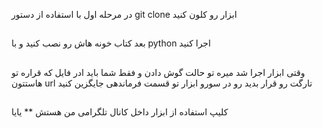 در مرحله اول  با استفاده از دستور   git clone  ابزار رو کلون کنید 
##

 بعد کتاب خونه هاش رو نصب کنید و با python  اجرا کنید 
 ##
وقتی ابزار اجرا شد میره تو حالت گوش دادن  و فقط شما باید ادر فایل که قراره تو هاستتون  url تارگت رو قرار بدید رو در سورو ابزار تو قسمت فرماندهی جایگزین کنید 
##
کلیپ استفاده از ابزار داخل کانال تلگرامی من  هستش 
**
یایا
